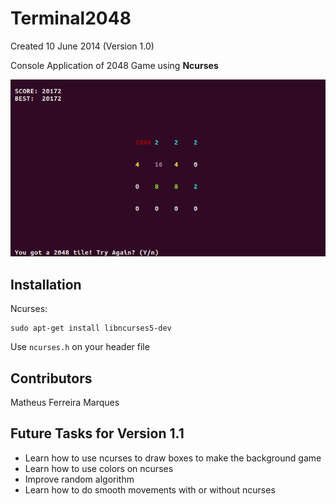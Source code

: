 # Terminal2048

Created 10 June 2014 (Version 1.0)

Console Application of 2048 Game using **Ncurses**

![2048 Example](https://github.com/marquesm91/Terminal2048/blob/master/img/2048_example.png)

## Installation

Ncurses:

```
sudo apt-get install libncurses5-dev
```

Use ```ncurses.h``` on your header file

## Contributors

Matheus Ferreira Marques

## Future Tasks for Version 1.1

+ Learn how to use ncurses to draw boxes to make the background game
+ Learn how to use colors on ncurses
+ Improve random algorithm
+ Learn how to do smooth movements with or without ncurses
